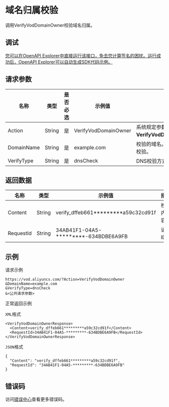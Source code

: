# 域名归属校验

调用VerifyVodDomainOwner校验域名归属。

## 调试

[您可以在OpenAPI Explorer中直接运行该接口，免去您计算签名的困扰。运行成功后，OpenAPI Explorer可以自动生成SDK代码示例。](https://api.aliyun.com/#product=vod&api=VerifyVodDomainOwner&type=RPC&version=2017-03-21)

## 请求参数

|名称|类型|是否必选|示例值|描述|
|--|--|----|---|--|
|Action|String|是|VerifyVodDomainOwner|系统规定参数。取值：**VerifyVodDomainOwner**。 |
|DomainName|String|是|example.com|校验的域名。仅支持单域名校验。 |
|VerifyType|String|是|dnsCheck|DNS校验方式。 |

## 返回数据

|名称|类型|示例值|描述|
|--|--|---|--|
|Content|String|verify\_dffeb661\*\*\*\*\*\*\*\*\*a59c32cd91f|校验内容。 |
|RequestId|String|34AB41F1-04A5-\*\*\*\*\*\*\*\*\*-634BDBE6A9FB|请求ID。 |

## 示例

请求示例

```
https://vod.aliyuncs.com/?Action=VerifyVodDomainOwner
&DomainName=example.com
&VerifyType=dnsCheck
&<公共请求参数>
```

正常返回示例

`XML`格式

```
<VerifyVodDomainOwnerResponse>
  <Content>verify_dffeb661*********a59c32cd91f</Content>
  <RequestId>34AB41F1-04A5-*********-634BDBE6A9FB</RequestId>
</VerifyVodDomainOwnerResponse>
```

`JSON`格式

```
{
  "Content": "verify_dffeb661*********a59c32cd91f",
  "RequestId": "34AB41F1-04A5-*********-634BDBE6A9FB"
}
```

## 错误码

访问[错误中心](https://error-center.aliyun.com/status/product/vod)查看更多错误码。

